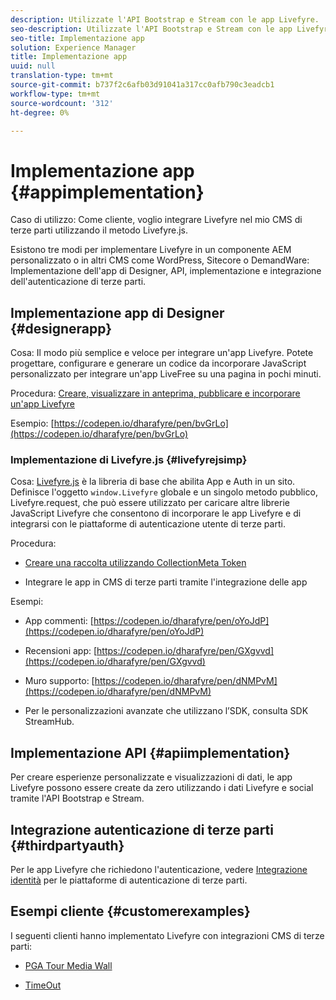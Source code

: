 ```yaml
---
description: Utilizzate l'API Bootstrap e Stream con le app Livefyre.
seo-description: Utilizzate l'API Bootstrap e Stream con le app Livefyre.
seo-title: Implementazione app
solution: Experience Manager
title: Implementazione app
uuid: null
translation-type: tm+mt
source-git-commit: b737f2c6afb03d91041a317cc0afb790c3eadcb1
workflow-type: tm+mt
source-wordcount: '312'
ht-degree: 0%

---
```


# Implementazione app {#appimplementation}

Caso di utilizzo: Come cliente, voglio integrare Livefyre nel mio CMS di terze parti utilizzando il metodo Livefyre.js.

Esistono tre modi per implementare Livefyre in un componente AEM personalizzato o in altri CMS come WordPress, Sitecore o DemandWare: Implementazione dell&#39;app di Designer, API, implementazione e integrazione dell&#39;autenticazione di terze parti.

## Implementazione app di Designer {#designerapp}

Cosa: Il modo più semplice e veloce per integrare un&#39;app Livefyre. Potete progettare, configurare e generare un codice da incorporare JavaScript personalizzato per integrare un&#39;app LiveFree su una pagina in pochi minuti.

Procedura: [Creare, visualizzare in anteprima, pubblicare e incorporare un&#39;app Livefyre](/help/using/c-about-apps/c-create-an-app.md)

Esempio: [https://codepen.io/dharafyre/pen/bvGrLo](https://codepen.io/dharafyre/pen/bvGrLo)

### Implementazione di Livefyre.js {#livefyrejsimp}

Cosa: [Livefyre.js](/help/implementation/c-livefyre.js.md) è la libreria di base che abilita App e Auth in un sito. Definisce l&#39;oggetto `window.Livefyre` globale e un singolo metodo pubblico, Livefyre.request, che può essere utilizzato per caricare altre librerie JavaScript Livefyre che consentono di incorporare le app Livefyre e di integrarsi con le piattaforme di autenticazione utente di terze parti.

Procedura:

* [Creare una raccolta utilizzando CollectionMeta Token](/help/implementation/t-create-a-collectionmeta-token.md)

* Integrare le app in CMS di terze parti tramite l&#39;integrazione delle app

Esempi:

* App commenti: [https://codepen.io/dharafyre/pen/oYoJdP](https://codepen.io/dharafyre/pen/oYoJdP)

* Recensioni app: [https://codepen.io/dharafyre/pen/GXgvvd](https://codepen.io/dharafyre/pen/GXgvvd)

* Muro supporto: [https://codepen.io/dharafyre/pen/dNMPvM](https://codepen.io/dharafyre/pen/dNMPvM)

* Per le personalizzazioni avanzate che utilizzano l’SDK, consulta SDK StreamHub.

## Implementazione API {#apiimplementation}

Per creare esperienze personalizzate e visualizzazioni di dati, le app Livefyre possono essere create da zero utilizzando i dati Livefyre e social tramite l&#39;API Bootstrap e Stream.

## Integrazione autenticazione di terze parti {#thirdpartyauth}

Per le app Livefyre che richiedono l&#39;autenticazione, vedere [Integrazione identità](/help/implementation/t-about-identity-integration/t-about-identity-integration.md) per le piattaforme di autenticazione di terze parti.

## Esempi cliente {#customerexamples}

I seguenti clienti hanno implementato Livefyre con integrazioni CMS di terze parti:

* [PGA Tour Media Wall](https://www.pgatour.com/social-hub.html)

* [TimeOut](https://www.timeout.com/london/restaurants/forest-bar-kitchen#tab_panel_3)
